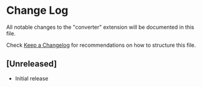 # Change Log

All notable changes to the "converter" extension will be documented in this file.

Check [Keep a Changelog](http://keepachangelog.com/) for recommendations on how to structure this file.

## [Unreleased]

- Initial release